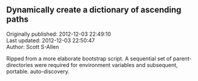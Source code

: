 ## Dynamically create a dictionary of ascending paths  
Originally published: 2012-12-03 22:49:10  
Last updated: 2012-12-03 22:50:47  
Author: Scott S-Allen  
  
Ripped from a more elaborate bootstrap script. A sequential set of parent-directories were required for environment variables and subsequent, portable. auto-discovery. 